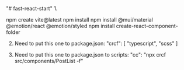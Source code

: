 "# fast-react-start" 
1.

npm create vite@latest
npm install
npm install @mui/material @emotion/react @emotion/styled
npm install create-react-component-folder

2. Need to put this one to package.json: 
"crcf": [
    "typescript",
    "scss"
  ]


3. Need to put this one to package.json to scripts:
"cc": "npx crcf src/components/PostList -f"
